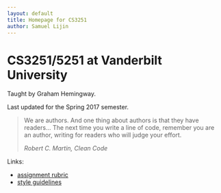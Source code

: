 ```yaml
---
layout: default
title: Homepage for CS3251
author: Samuel Lijin
---
```


# CS3251/5251 at Vanderbilt University

Taught by Graham Hemingway.

Last updated for the Spring 2017 semester.

> We are authors. And one thing about authors is that they have readers... The next time you write a line of code, remember you are an author, writing for readers who will judge your effort.
>
> <cite>Robert C. Martin, Clean Code</cite>


Links:

* [assignment rubric](/assignment-rubric/)
* [style guidelines](/style-guidelines/)
